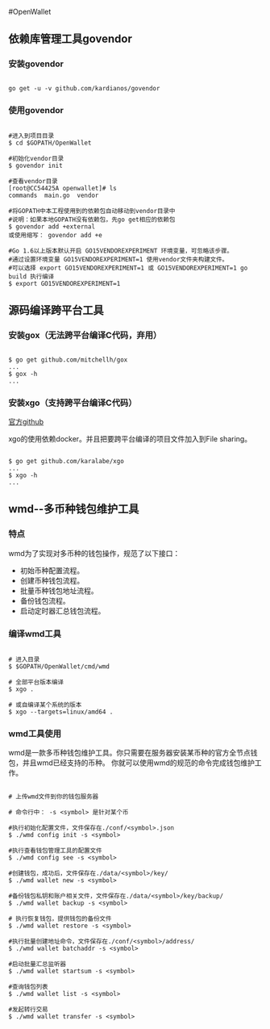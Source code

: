 #OpenWallet

## 依赖库管理工具govendor

### 安装govendor

```shell

go get -u -v github.com/kardianos/govendor

```

### 使用govendor

```shell

#进入到项目目录
$ cd $GOPATH/OpenWallet

#初始化vendor目录
$ govendor init

#查看vendor目录
[root@CC54425A openwallet]# ls
commands  main.go  vendor

#将GOPATH中本工程使用到的依赖包自动移动到vendor目录中
#说明：如果本地GOPATH没有依赖包，先go get相应的依赖包
$ govendor add +external
或使用缩写： govendor add +e

#Go 1.6以上版本默认开启 GO15VENDOREXPERIMENT 环境变量，可忽略该步骤。
#通过设置环境变量 GO15VENDOREXPERIMENT=1 使用vendor文件夹构建文件。
#可以选择 export GO15VENDOREXPERIMENT=1 或 GO15VENDOREXPERIMENT=1 go build 执行编译
$ export GO15VENDOREXPERIMENT=1

```

## 源码编译跨平台工具

### 安装gox（无法跨平台编译C代码，弃用）

```shell

$ go get github.com/mitchellh/gox
...
$ gox -h
...

```

### 安装xgo（支持跨平台编译C代码）

[官方github](https://github.com/karalabe/xgo)

xgo的使用依赖docker。并且把要跨平台编译的项目文件加入到File sharing。

```shell

$ go get github.com/karalabe/xgo
...
$ xgo -h
...

```

## wmd--多币种钱包维护工具

### 特点

wmd为了实现对多币种的钱包操作，规范了以下接口：

- 初始币种配置流程。
- 创建币种钱包流程。
- 批量币种钱包地址流程。
- 备份钱包流程。
- 启动定时器汇总钱包流程。

### 编译wmd工具

```shell

# 进入目录
$ $GOPATH/OpenWallet/cmd/wmd

# 全部平台版本编译
$ xgo .

# 或自编译某个系统的版本
$ xgo --targets=linux/amd64 .

```

### wmd工具使用

wmd是一款多币种钱包维护工具。你只需要在服务器安装某币种的官方全节点钱包，并且wmd已经支持的币种。
你就可以使用wmd的规范的命令完成钱包维护工作。

```shell

# 上传wmd文件到你的钱包服务器

# 命令行中： -s <symbol> 是针对某个币

#执行初始化配置文件，文件保存在./conf/<symbol>.json
$ ./wmd config init -s <symbol>

#执行查看钱包管理工具的配置文件
$ ./wmd config see -s <symbol>

#创建钱包，成功后，文件保存在./data/<symbol>/key/
$ ./wmd wallet new -s <symbol>

#备份钱包私钥和账户相关文件，文件保存在./data/<symbol>/key/backup/
$ ./wmd wallet backup -s <symbol>

# 执行恢复钱包，提供钱包的备份文件
$ ./wmd wallet restore -s <symbol>

#执行批量创建地址命令，文件保存在./conf/<symbol>/address/
$ ./wmd wallet batchaddr -s <symbol>

#启动批量汇总监听器
$ ./wmd wallet startsum -s <symbol>

#查询钱包列表
$ ./wmd wallet list -s <symbol>

#发起转行交易
$ ./wmd wallet transfer -s <symbol>

```